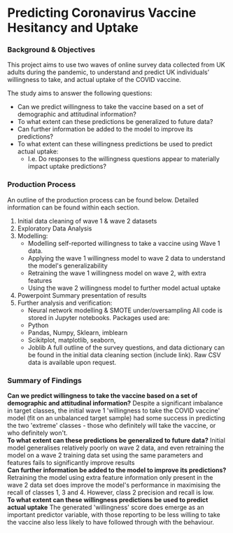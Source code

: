 # Predicting Coronavirus Vaccine Hesitancy and Uptake  

### Background & Objectives  

This project aims to use two waves of online survey data collected from UK adults during the pandemic, to understand and predict UK individuals’ willingness to take, and actual uptake of the COVID vaccine.  
  
The study aims to answer the following questions:  
* Can we predict willingness to take the vaccine based on a set of demographic and attitudinal information?
* To what extent can these predictions be generalized to future data?
* Can further information be added to the model to improve its predictions?
* To what extent can these willingness predictions be used to predict actual uptake:
    - I.e. Do responses to the willingness questions appear to materially impact uptake predictions?
    
### Production Process  
An outline of the production process can be found below. Detailed information can be found within each section.
1. Initial data cleaning of wave 1 & wave 2 datasets
2. Exploratory Data Analysis
3. Modelling:
    - Modelling self-reported willingness to take a vaccine using Wave 1 data.
    - Applying the wave 1 willingness model to wave 2 data to understand the model's generalizability
    - Retraining the wave 1 willingness model on wave 2, with extra features
    - Using the wave 2 willingness model to further model actual uptake
4. Powerpoint Summary presentation of results
5. Further analysis and verification:
    - Neural network modelling & SMOTE under/oversampling
All code is stored in Jupyter notebooks. Packages used are:
    - Python
    - Pandas, Numpy, Sklearn, imblearn
    - Scikitplot, matplotlib, seaborn,
    - Joblib
A full outline of the survey questions, and data dictionary can be found in the initial data cleaning section (include link). Raw CSV data is available upon request.

### Summary of Findings  
**Can we predict willingness to take the vaccine based on a set of demographic and attitudinal information?**
Despite a significant imbalance in target classes, the initial wave 1 'willingness to take the COVID vaccine' model (fit on an unbalanced target sample) had some success in predicting the two 'extreme' classes - those who definitely will take the vaccine, or who definitely won't.  
**To what extent can these predictions be generalized to future data?**
Initial model generalises relatively poorly on wave 2 data, and even retraining the model on a wave 2 training data set using the same parameters and features fails to significantly improve results  
**Can further information be added to the model to improve its predictions?**
Retraining the model using extra feature information only present in the wave 2 data set does improve the model's performance in maximising the recall of classes 1, 3 and 4. However, class 2 precision and recall is low.  
**To what extent can these willingness predictions be used to predict actual uptake**
The generated 'willingness' score does emerge as an important predictor variable, with those reporting to be less willing to take the vaccine also less likely to have followed through with the behaviour.  
